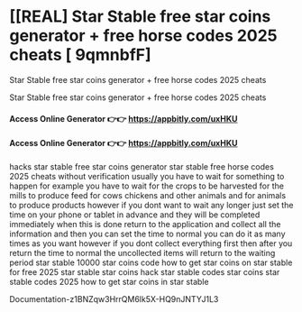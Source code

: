 # [[REAL] Star Stable free star coins generator + free horse codes 2025 cheats [ 9qmnbfF]

Star Stable free star coins generator + free horse codes 2025 cheats

Star Stable free star coins generator + free horse codes 2025 cheats

#### **Access Online Generator 👉👉**  https://appbitly.com/uxHKU

#### **Access Online Generator 👉👉**  https://appbitly.com/uxHKU

hacks star stable free star coins generator star stable free horse codes 2025 cheats without verification usually you have to wait for something to happen for example you have to wait for the crops to be harvested for the mills to produce feed for cows chickens and other animals and for animals to produce products however if you dont want to wait any longer just set the time on your phone or tablet in advance and they will be completed immediately when this is done return to the application and collect all the information and then you can set the time to normal you can do it as many times as you want however if you dont collect everything first then after you return the time to normal the uncollected items will return to the waiting period star stable 10000 star coins code how to get star coins on star stable for free 2025 star stable star coins hack star stable codes star coins star stable codes 2025 how to get star coins in star stable 

Documentation-z1BNZqw3HrrQM6lk5X-HQ9nJNTYJ1L3

